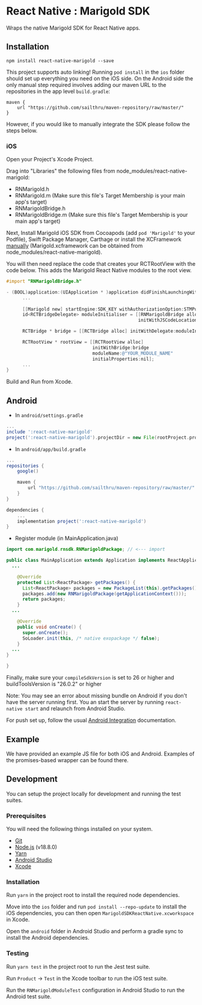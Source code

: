 # React Native : Marigold SDK

Wraps the native Marigold SDK for React Native apps.

## Installation

`npm install react-native-marigold --save`

This project supports auto linking!
Running `pod install` in the `ios` folder should set up everything you need on the iOS side. On the Android side the only manual step required involves adding our maven URL to the repositories in the app level `build.gradle`:

```
maven {
    url "https://github.com/sailthru/maven-repository/raw/master/"
}
```

However, if you would like to manually integrate the SDK please follow the steps below.


### iOS

Open your Project's Xcode Project.

Drag into "Libraries" the following files from node_modules/react-native-marigold:

 * RNMarigold.h
 * RNMarigold.m (Make sure this file's Target Membership is your main app's target)
 * RNMarigoldBridge.h
 * RNMarigoldBridge.m (Make sure this file's Target Membership is your main app's target)

Next, Install Marigold iOS SDK from Cocoapods (add `pod 'Marigold'` to your Podfile), Swift Package Manager, Carthage or install the XCFramework [manually](https://docs.mobile.sailthru.com/docs/ios-integration#section-manual-integration) (Marigold.xcframework can be obtained from node_modules/react-native-marigold).

You will then need replace the code that creates your RCTRootView with the code below. This adds the Marigold React Native modules to the root view.

```Objective-C
#import "RNMarigoldBridge.h"

- (BOOL)application:(UIApplication * )application didFinishLaunchingWithOptions:(NSDictionary * )launchOptions {
      ...
      
      [[Marigold new] startEngine:SDK_KEY withAuthorizationOption:STMPushAuthorizationOptionProvisional]; // Obtain SDK key from your Marigold app settings
      id<RCTBridgeDelegate> moduleInitialiser = [[RNMarigoldBridge alloc]
                                                 initWithJSCodeLocation:jsCodeLocation]; // Obtain SDK key from your Marigold app settings

      RCTBridge * bridge = [[RCTBridge alloc] initWithDelegate:moduleInitialiser launchOptions:launchOptions];

      RCTRootView * rootView = [[RCTRootView alloc]
                                initWithBridge:bridge
                                moduleName:@"YOUR_MODULE_NAME"
                                initialProperties:nil];
      ...
}
```

Build and Run from Xcode.

## Android

* In `android/settings.gradle`

```gradle
...
include ':react-native-marigold'
project(':react-native-marigold').projectDir = new File(rootProject.projectDir, '../node_modules/react-native-marigold/android')
```

* In `android/app/build.gradle`

```gradle
...
repositories {
    google()

    maven {
        url "https://github.com/sailthru/maven-repository/raw/master/"
    }
}

dependencies {
    ...
    implementation project(':react-native-marigold')
}
```


* Register module (in MainApplication.java)

```java
import com.marigold.rnsdk.RNMarigoldPackage; // <--- import

public class MainApplication extends Application implements ReactApplication {
  ...

    @Override
    protected List<ReactPackage> getPackages() {
      List<ReactPackage> packages = new PackageList(this).getPackages();
      packages.add(new RNMarigoldPackage(getApplicationContext()));
      return packages;
    }
  ...

    @Override
    public void onCreate() {
      super.onCreate();
      SoLoader.init(this, /* native exopackage */ false);
    }
  ...
}

}
```

Finally, make sure your `compileSdkVersion` is set to 26 or higher and buildToolsVersion is "26.0.2" or higher


Note: You may see an error about missing bundle on Android if you don't have the server running first. You an start the server by running `react-native start` and relaunch from Android Studio.

For push set up, follow the usual [Android Integration](https://docs.mobile.sailthru.com/docs/android-integration) documentation.

## Example

We have provided an example JS file for both iOS and Android. Examples of the promises-based wrapper can be found there.

## Development

You can setup the project locally for development and running the test suites.

### Prerequisites

You will need the following things installed on your system.

* [Git](https://git-scm.com/)
* [Node.js](https://nodejs.org/) (v18.8.0)
* [Yarn](https://yarnpkg.com/)
* [Android Studio](https://developer.android.com/studio)
* [Xcode](https://developer.apple.com/xcode/)

### Installation

Run `yarn` in the project root to install the required node dependencies.

Move into the `ios` folder and run `pod install --repo-update` to install the iOS dependencies, you can then open `MarigoldSDKReactNative.xcworkspace` in Xcode.

Open the `android` folder in Android Studio and perform a gradle sync to install the Android dependencies.

### Testing

Run `yarn test` in the project root to run the Jest test suite.

Run `Product` -> `Test` in the Xcode toolbar to run the iOS test suite.

Run the `RNMarigoldModuleTest` configuration in Android Studio to run the Android test suite.
